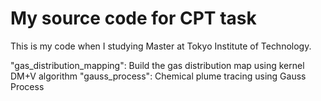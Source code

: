 # My source code for CPT task
This is my code when I studying Master at Tokyo Institute of Technology.

"gas_distribution_mapping": Build the gas distribution map using kernel DM+V algorithm
"gauss_process": Chemical plume tracing using Gauss Process 


